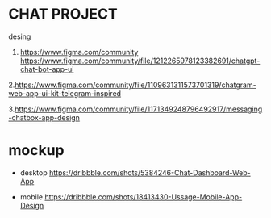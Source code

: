 # CHAT PROJECT

desing
1. https://www.figma.com/community
https://www.figma.com/community/file/1212265978123382691/chatgpt-chat-bot-app-ui

2.https://www.figma.com/community/file/1109631311573701319/chatgram-web-app-ui-kit-telegram-inspired

3.https://www.figma.com/community/file/1171349248796492917/messaging-chatbox-app-design

# mockup
* desktop
https://dribbble.com/shots/5384246-Chat-Dashboard-Web-App


* mobile
https://dribbble.com/shots/18413430-Ussage-Mobile-App-Design